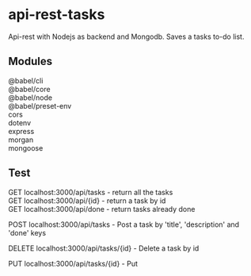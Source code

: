 # api-rest-tasks

Api-rest with Nodejs as backend and Mongodb. Saves a tasks to-do list. 

## Modules

@babel/cli  
@babel/core  
@babel/node  
@babel/preset-env  
cors  
dotenv  
express  
morgan  
mongoose  


## Test

GET localhost:3000/api/tasks - return all the tasks  
GET localhost:3000/api/{id} - return a task by id  
GET localhost:3000/api/done - return tasks already done

POST localhost:3000/api/tasks - Post a task by 'title', 'description' and 'done' keys

DELETE localhost:3000/api/tasks/{id} - Delete a task by id

PUT localhost:3000/api/tasks/{id} - Put
